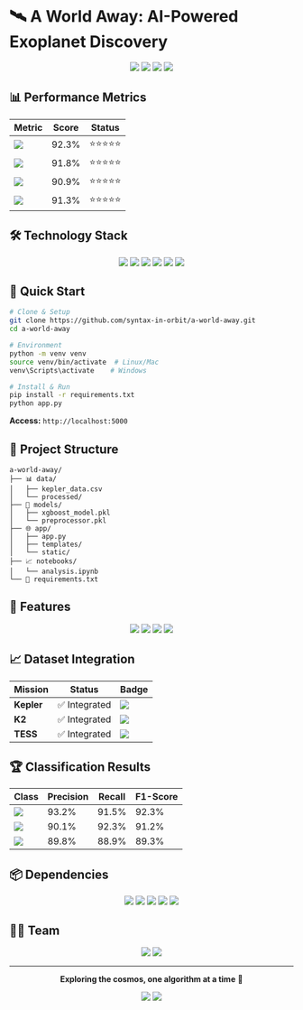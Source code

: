 # 🛰️ A World Away: AI-Powered Exoplanet Discovery

<div align="center">

<img src="https://img.shields.io/badge/NASA-Space%20Apps%202025-0B3D91?style=for-the-badge&logo=nasa&logoColor=white&labelColor=000000"/>
<img src="https://img.shields.io/badge/Python-3.9+-3776AB?style=for-the-badge&logo=python&logoColor=white&labelColor=000000"/>
<img src="https://img.shields.io/badge/Machine%20Learning-XGBoost-FF6B00?style=for-the-badge&logo=scikit-learn&logoColor=white&labelColor=000000"/>
<img src="https://img.shields.io/badge/Accuracy-92.3%25-FC3D21?style=for-the-badge&logo=chart-line&logoColor=white&labelColor=000000"/>

</div>

## 📊 Performance Metrics

<div align="center">

| Metric | Score | Status |
|--------|-------|--------|
| <img src="https://img.shields.io/badge/Accuracy-92.3%25-4CAF50?style=flat-square&logo=check-circle&logoColor=white"/> | 92.3% | ⭐⭐⭐⭐⭐ |
| <img src="https://img.shields.io/badge/Precision-91.8%25-2196F3?style=flat-square&logo=target&logoColor=white"/> | 91.8% | ⭐⭐⭐⭐⭐ |
| <img src="https://img.shields.io/badge/Recall-90.9%25-FF9800?style=flat-square&logo=eye&logoColor=white"/> | 90.9% | ⭐⭐⭐⭐⭐ |
| <img src="https://img.shields.io/badge/F1_Score-91.3%25-9C27B0?style=flat-square&logo=star&logoColor=white"/> | 91.3% | ⭐⭐⭐⭐⭐ |

</div>

## 🛠️ Technology Stack

<div align="center">

<img src="https://img.shields.io/badge/Python-3776AB?style=flat-square&logo=python&logoColor=white"/>
<img src="https://img.shields.io/badge/Flask-000000?style=flat-square&logo=flask&logoColor=white"/>
<img src="https://img.shields.io/badge/XGBoost-FF6B00?style=flat-square&logo=scikit-learn&logoColor=white"/>
<img src="https://img.shields.io/badge/NASA_Data-0B3D91?style=flat-square&logo=spacex&logoColor=white"/>
<img src="https://img.shields.io/badge/Pandas-150458?style=flat-square&logo=pandas&logoColor=white"/>
<img src="https://img.shields.io/badge/Plotly-3F4F75?style=flat-square&logo=plotly&logoColor=white"/>

</div>

## 🚀 Quick Start

```bash
# Clone & Setup
git clone https://github.com/syntax-in-orbit/a-world-away.git
cd a-world-away

# Environment
python -m venv venv
source venv/bin/activate  # Linux/Mac
venv\Scripts\activate    # Windows

# Install & Run
pip install -r requirements.txt
python app.py
```

**Access:** `http://localhost:5000`

## 📁 Project Structure

```
a-world-away/
├── 📊 data/
│   ├── kepler_data.csv
│   └── processed/
├── 🤖 models/
│   ├── xgboost_model.pkl
│   └── preprocessor.pkl
├── 🌐 app/
│   ├── app.py
│   ├── templates/
│   └── static/
├── 📈 notebooks/
│   └── analysis.ipynb
└── 📄 requirements.txt
```

## 🎯 Features

<div align="center">

<img src="https://img.shields.io/badge/🔭_Intelligent_Classification-4CAF50?style=for-the-badge&logo=artificial-intelligence&logoColor=white"/>
<img src="https://img.shields.io/badge/🌐_Interactive_Dashboard-2196F3?style=for-the-badge&logo=web&logoColor=white"/>
<img src="https://img.shields.io/badge/📊_Data_Visualization-FF9800?style=for-the-badge&logo=chart-bar&logoColor=white"/>
<img src="https://img.shields.io/badge/⚡_Real_Time_Analysis-9C27B0?style=for-the-badge&logo=lightning&logoColor=white"/>

</div>

## 📈 Dataset Integration

<div align="center">

| Mission | Status | Badge |
|---------|---------|--------|
| **Kepler** | ✅ Integrated | <img src="https://img.shields.io/badge/Kepler-Complete-4CAF50?style=flat-square"/> |
| **K2** | ✅ Integrated | <img src="https://img.shields.io/badge/K2-Complete-2196F3?style=flat-square"/> |
| **TESS** | ✅ Integrated | <img src="https://img.shields.io/badge/TESS-Complete-FF9800?style=flat-square"/> |

</div>

## 🏆 Classification Results

<div align="center">

| Class | Precision | Recall | F1-Score |
|-------|-----------|--------|----------|
| <img src="https://img.shields.io/badge/Confirmed_Exoplanet-93.2%25-4CAF50?style=flat-square"/> | 93.2% | 91.5% | 92.3% |
| <img src="https://img.shields.io/badge/False_Positive-90.1%25-2196F3?style=flat-square"/> | 90.1% | 92.3% | 91.2% |
| <img src="https://img.shields.io/badge/Candidate-89.8%25-FF9800?style=flat-square"/> | 89.8% | 88.9% | 89.3% |

</div>

## 📦 Dependencies

<div align="center">

<img src="https://img.shields.io/badge/xgboost-1.5.0-FF6B00?style=flat-square"/>
<img src="https://img.shields.io/badge/flask-2.0.1-000000?style=flat-square"/>
<img src="https://img.shields.io/badge/scikit--learn-1.0.2-F7931E?style=flat-square"/>
<img src="https://img.shields.io/badge/pandas-1.3.3-150458?style=flat-square"/>
<img src="https://img.shields.io/badge/numpy-1.21.2-013243?style=flat-square"/>

</div>

## 👨‍🚀 Team

<div align="center">

<img src="https://img.shields.io/badge/Team-syntax_in_orbit-0B3D91?style=for-the-badge&logo=rocket&logoColor=white"/>
<img src="https://img.shields.io/badge/NASA_Space_Apps_2025-Challenge-FF6B00?style=for-the-badge&logo=spacex&logoColor=white"/>

</div>

---

<div align="center">

**Exploring the cosmos, one algorithm at a time** 🌌

<img src="https://img.shields.io/badge/Made%20with-❤️-FF0000?style=for-the-badge"/>
<img src="https://img.shields.io/badge/Powered%20by-NASA%20Data-0B3D91?style=for-the-badge"/>

</div>
